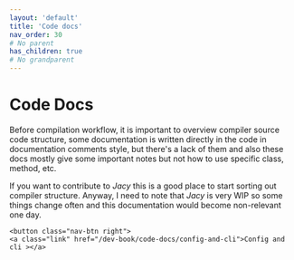 ```yaml
---
layout: 'default'
title: 'Code docs'
nav_order: 30
# No parent
has_children: true
# No grandparent
---
```


# Code Docs

Before compilation workflow, it is important to overview compiler source code structure, some documentation is written
directly in the code in documentation comments style, but there's a lack of them and also these docs mostly give some
important notes but not how to use specific class, method, etc.

If you want to contribute to _Jacy_ this is a good place to start sorting out compiler structure. Anyway, I need to note
that _Jacy_ is very WIP so some things change often and this documentation would become non-relevant one day.
<div class="nav-btn-block">
    
    <button class="nav-btn right">
    <a class="link" href="/dev-book/code-docs/config-and-cli">Config and cli ></a>
</button>

</div>
